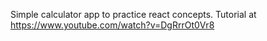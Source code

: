 Simple calculator app to practice react concepts. Tutorial at https://www.youtube.com/watch?v=DgRrrOt0Vr8